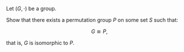 Let $\left( {G, \cdot}\right)$ be a group.


Show that there exists a permutation group $P$ on some set $S$ such that:

$$G \cong P,$$

that is, $G$ is isomorphic to $P$.
